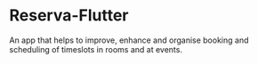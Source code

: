 # Reserva-Flutter
 An app that helps to improve, enhance and organise booking and scheduling of timeslots in rooms and at events.
